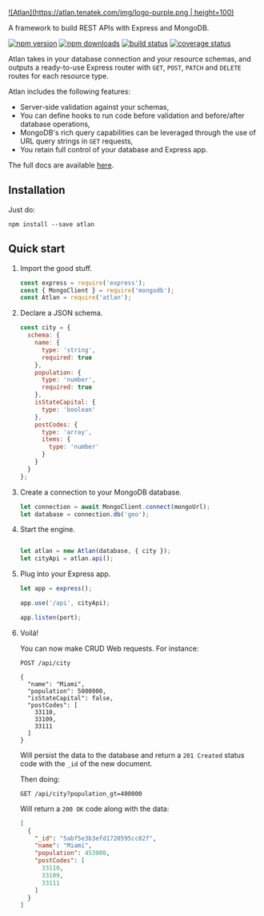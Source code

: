 [![Atlan](https://atlan.tenatek.com/img/logo-purple.png | height=100)](https://atlan.tenatek.com)

A framework to build REST APIs with Express and MongoDB. 

[![npm version](https://img.shields.io/npm/v/atlan.svg)](https://www.npmjs.com/package/atlan)
[![npm downloads](https://img.shields.io/npm/dm/atlan.svg)](https://www.npmjs.com/package/atlan)
[![build status](https://travis-ci.org/tenatek/atlan.svg?branch=master)](https://travis-ci.org/tenatek/atlan)
[![coverage status](https://coveralls.io/repos/github/tenatek/atlan/badge.svg?branch=master)](https://coveralls.io/github/tenatek/atlan?branch=master)

Atlan takes in your database connection and your resource schemas, and outputs a ready-to-use Express router with `GET`, `POST`, `PATCH` and `DELETE` routes for each resource type.

Atlan includes the following features:

* Server-side validation against your schemas,
* You can define hooks to run code before validation and before/after database operations,
* MongoDB's rich query capabilities can be leveraged through the use of URL query strings in `GET` requests,
* You retain full control of your database and Express app.

The full docs are available [here](https://atlan.tenatek.com).

## Installation

Just do:

```shell
npm install --save atlan
```

## Quick start

1. Import the good stuff.

   ```javascript
   const express = require('express');
   const { MongoClient } = require('mongodb');
   const Atlan = require('atlan');
   ```

2. Declare a JSON schema.

   ```javascript
   const city = {
     schema: {
       name: {
         type: 'string',
         required: true
       },
       population: {
         type: 'number',
         required: true
       },
       isStateCapital: {
         type: 'boolean'
       },
       postCodes: {
         type: 'array',
         items: {
           type: 'number'
         }
       }
     }
   };
   ```

3. Create a connection to your MongoDB database.

   ```javascript
   let connection = await MongoClient.connect(mongoUrl);
   let database = connection.db('geo');
   ```

4. Start the engine.

   ```javascript

   let atlan = new Atlan(database, { city });
   let cityApi = atlan.api();
   ```

5. Plug into your Express app.

   ```javascript
   let app = express();

   app.use('/api', cityApi);

   app.listen(port);
   ```

6. Voilá!

   You can now make CRUD Web requests. For instance:

   ```http
   POST /api/city

   {
     "name": "Miami",
     "population": 5000000,
     "isStateCapital": false,
     "postCodes": [
       33110,
       33109,
       33111
     ]
   }
   ```

   Will persist the data to the database and return a `201 Created` status code with the `_id` of the new document.

   Then doing:

   ```http
   GET /api/city?population_gt=400000
   ```

   Will return a `200 OK` code along with the data:

   ```json
   [
     {
       "_id": "5abf5e3b3efd1720595cc82f",
       "name": "Miami",
       "population": 453000,
       "postCodes": [
         33110,
         33109,
         33111
       ]
     }
   ]
   ```
